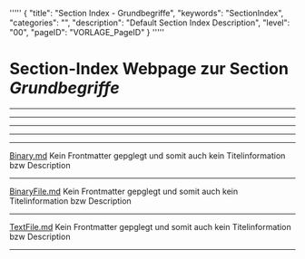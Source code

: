 '''''
{
"title": "Section Index - Grundbegriffe",
"keywords": "SectionIndex",
"categories": "",
"description": "Default Section Index Description",
"level": "00",
"pageID": "VORLAGE_PageID"
}
'''''


<h1>Section-Index Webpage zur Section <i>Grundbegriffe</i></h1>

<hr><hr><hr><hr><hr>


[Binary.md](C:/DocTool/output/Docus/Informatik/Grundbegriffe/Binary.md)
Kein Frontmatter gepglegt und somit auch kein Titelinformation bzw Description<hr>


[BinaryFile.md](C:/DocTool/output/Docus/Informatik/Grundbegriffe/BinaryFile.md)
Kein Frontmatter gepglegt und somit auch kein Titelinformation bzw Description<hr>


[TextFile.md](C:/DocTool/output/Docus/Informatik/Grundbegriffe/TextFile.md)
Kein Frontmatter gepglegt und somit auch kein Titelinformation bzw Description<hr>